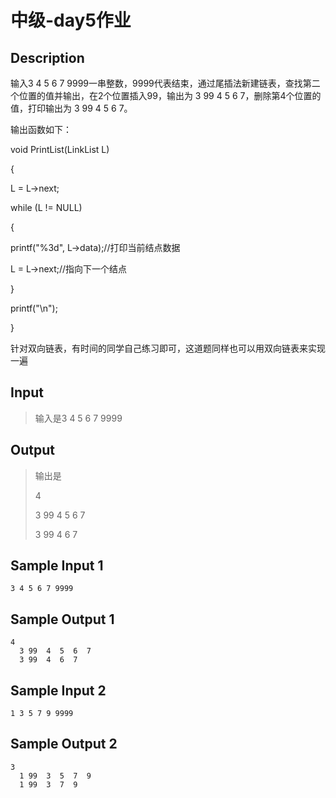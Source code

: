 # 中级-day5作业

## Description

输入3 4 5 6 7 9999一串整数，9999代表结束，通过尾插法新建链表，查找第二个位置的值并输出，在2个位置插入99，输出为  3 99  4  5  6  7，删除第4个位置的值，打印输出为  3 99  4  5  6  7。

输出函数如下：

void PrintList(LinkList L)

{

L = L->next;

while (L != NULL)

{

printf("%3d", L->data);//打印当前结点数据

L = L->next;//指向下一个结点

}

printf("\n");

}

针对双向链表，有时间的同学自己练习即可，这道题同样也可以用双向链表来实现一遍

## Input

> 输入是3 4 5 6 7 9999

## Output

> 输出是
>
> 4
>
> 3 99  4  5  6  7
>
> 3 99  4  6  7

## Sample Input 1

```text
3 4 5 6 7 9999
```

## Sample Output 1

```text
4
  3 99  4  5  6  7
  3 99  4  6  7
```

## Sample Input 2

```text
1 3 5 7 9 9999
```

## Sample Output 2

```text
3
  1 99  3  5  7  9
  1 99  3  7  9
```
